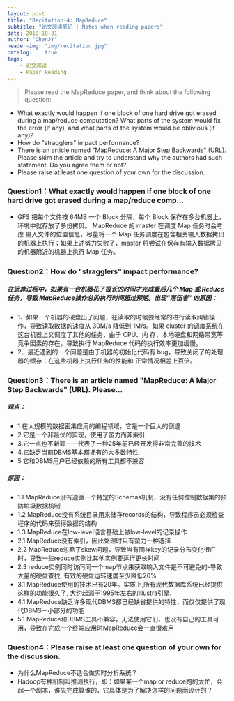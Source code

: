 ```yaml
---
layout: post
title: "Recitation-4: MapReduce"
subtitle: "论文阅读笔记 | Notes when reading papers"
date: 2016-10-31
author: "ChenJY"
header-img: "img/recitation.jpg"
catalog:    true
tags:
    - 论文阅读
    - Paper Reading
---
```


>Please read the MapReduce paper, and think about the following question:
>
* What exactly would happen if one block of one hard drive got erased during a map/reduce computation? What parts of the system would fix the error (if any), and what parts of the system would be oblivious (if any)?
* How do "stragglers" impact performance?
* There is an article named "MapReduce: A Major Step Backwards" (URL). Please skim the article and try to understand why the authors had such statement. Do you agree them or not?
* Please raise at least one question of your own for the discussion.

### Question1：What exactly would happen if one block of one hard drive got erased during a map/reduce comp...
* GFS 把每个文件按 64MB 一个 Block 分隔，每个 Block 保存在多台机器上，环境中就存放了多份拷贝。 MapReduce 的 master 在调度 Map 任务时会考虑 输入文件的位置信息，尽量将一个 Map 任务调度在包含相关输入数据拷贝的机器上执行；如果上述努力失败了，master 将尝试在保存有输入数据拷贝的机器附近的机器上执行 Map 任务。

### Question2：How do "stragglers" impact performance?

##### 在运算过程中，如果有一台机器花了很长的时间才完成最后几个 Map 或 Reduce 任务，导致 MapReduce操作总的执行时间超过预期。出现“落伍者” 的原因：
* 1、如果一个机器的硬盘出了问题，在读取的时候要经常的进行读取纠错操作，导致读取数据的速度从 30M/s 降低到 1M/s。如果 cluster 的调度系统在这台机器上又调度了其他的任务，由于 CPU、内 存、本地硬盘和网络带宽等竞争因素的存在，导致执行 MapReduce 代码的执行效率更加缓慢。
* 2、最近遇到的一个问题是由于机器的初始化代码有 bug，导致关闭了的处理器的缓存：在这些机器上执行任务的性能和 正常情况相差上百倍。

### Question3：There is an article named "MapReduce: A Major Step Backwards" (URL). Please...

##### 观点：
* 1.在大规模的数据密集应用的编程领域，它是一个巨大的倒退
* 2.它是一个非最优的实现，使用了蛮力而非索引
* 3.它一点也不新颖——代表了一种25年前已经开发得非常完善的技术
* 4.它缺乏当前DBMS基本都拥有的大多数特性
* 5.它和DBMS用户已经依赖的所有工具都不兼容

##### 原因：
* 1.1 MapReduce没有遵循一个特定的Schemas机制，没有任何控制数据集的预防垃圾数据机制
* 1.2 MapReduce没有系统目录用来储存records的结构，导致程序员必须检查程序的代码来获得数据的结构
* 1.3 MapReduce在low-level语言基础上做low-level的记录操作 
* 2.1 MapReduce没有索引，因此处理时只有蛮力一种选择
* 2.2 MapReduce忽略了skew问题，导致当有同样key的记录分布变化很广时，导致一些reduce实例比其他实例要运行更长时间
* 2.3 reduce实例同时访问同一个map节点来获取输入文件是不可避免的-导致大量的硬盘查找, 有效的硬盘运转速度至少降低20%
* 3.1 MapReduce使用的技术已有20年。实质上,所有现代数据库系统已经提供这样的功能很久了, 大约起源于1995年左右的Illustra引擎. 
* 4.1 MapReduce缺乏许多现代DBMS都已经缺省提供的特性，而仅仅提供了现代DBMS一小部分的功能
* 5.1 MapReduce和DBMS工具不兼容，无法使用它们，也没有自己的工具可用，导致在完成一个终端应用时MapReduce会一直很难用

### Question4：Please raise at least one question of your own for the discussion.
* 为什么MapReduce不适合做实时分析系统？
* Hadoop有种机制叫推测执行，即：如果某一个map or reduce跑的太忙，会起一个副本，谁先完成算谁的，它具体是为了解决怎样的问题而设计的？